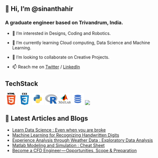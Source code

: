 ## 👋 Hi, I’m @sinanthahir

### A graduate engineer based on Trivandrum, India. 

- 👀 I’m interested in Designs, Coding and Robotics.

- 🌱 I’m currently learning Cloud computing, Data Science and Machine Learning.

- 💞️ I’m looking to collaborate on Creative Projects.

- 📫 Reach me on [Twitter](https://twitter.com/sinanthahir) / [LinkedIn](https://www.linkedin.com/in/sinanthahir/)

<h2> TechStack </h2>

  <img src="https://raw.githubusercontent.com/github/explore/80688e429a7d4ef2fca1e82350fe8e3517d3494d/topics/html/html.png" width="40"></img>
  <img src="https://raw.githubusercontent.com/github/explore/80688e429a7d4ef2fca1e82350fe8e3517d3494d/topics/css/css.png" width="40"></img>
  <img src="https://raw.githubusercontent.com/github/explore/80688e429a7d4ef2fca1e82350fe8e3517d3494d/topics/python/python.png" width="40"></img>
  <img src="https://raw.githubusercontent.com/github/explore/80688e429a7d4ef2fca1e82350fe8e3517d3494d/topics/r/r.png" width="40"></img>
  <img src="https://raw.githubusercontent.com/github/explore/80688e429a7d4ef2fca1e82350fe8e3517d3494d/topics/matlab/matlab.png" width="40"></img>
  <img src="https://raw.githubusercontent.com/github/explore/80688e429a7d4ef2fca1e82350fe8e3517d3494d/topics/sql/sql.png" width="40"></img>
  <img src="https://media-exp1.licdn.com/dms/image/C560BAQGbNutqXFCq8g/company-logo_200_200/0/1591199049957?e=2159024400&v=beta&t=iB-iPCCeUCJJXxH95YsQjQqAIMILdiiZWS1Q7mSD2ew" width="40"></img>

## 📝 Latest Articles and Blogs

<!-- BLOG-POST-LIST:START -->
- [Learn Data Science : Even when you are broke](https://sinanthahir.medium.com/learn-data-science-even-when-you-are-broke-b5561e837f7c?source=rss-e7013590ace3------2)
- [Machine Learning for Recognizing Handwritten Digits](https://sinanthahir.medium.com/machine-learning-for-recognizing-handwritten-digits-6e631d6c0582?source=rss-e7013590ace3------2)
- [Experience Analysis through Weather Data : Exploratory Data Analysis](https://sinanthahir.medium.com/experience-analysis-through-weather-data-exploratory-data-analysis-b438ceca8a9b?source=rss-e7013590ace3------2)
- [Matlab Modeling and Simulation : Cheat Sheet](https://sinanthahir.medium.com/matlab-modeling-and-simulation-cheat-sheet-a401f9084ec5?source=rss-e7013590ace3------2)
- [Become a CFD Engineer — Opportunities, Scope &amp; Preparation](https://sinanthahir.medium.com/become-a-cfd-engineer-opportunities-scope-preparation-893d4e8350d1?source=rss-e7013590ace3------2)
<!-- BLOG-POST-LIST:END -->

<!---
sinanthahir/sinanthahir is a ✨ special ✨ repository because its `README.md` (this file) appears on your GitHub profile.
You can click the Preview link to take a look at your changes.
--->
